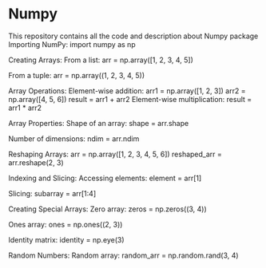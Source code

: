 # Numpy
This repository contains all the code and description about Numpy package
Importing NumPy:
import numpy as np

Creating Arrays:
  From a list:
arr = np.array([1, 2, 3, 4, 5])

From a tuple:
arr = np.array((1, 2, 3, 4, 5))

Array Operations:
Element-wise addition:
arr1 = np.array([1, 2, 3])
arr2 = np.array([4, 5, 6])
result = arr1 + arr2
Element-wise multiplication:
result = arr1 * arr2

Array Properties:
Shape of an array:
shape = arr.shape

Number of dimensions:
ndim = arr.ndim

Reshaping Arrays:
arr = np.array([1, 2, 3, 4, 5, 6])
reshaped_arr = arr.reshape(2, 3)

Indexing and Slicing:
Accessing elements:
element = arr[1]

Slicing:
subarray = arr[1:4]

Creating Special Arrays:
Zero array:
zeros = np.zeros((3, 4))

Ones array:
ones = np.ones((2, 3))

Identity matrix:
identity = np.eye(3)

Random Numbers:
Random array:
random_arr = np.random.rand(3, 4)
